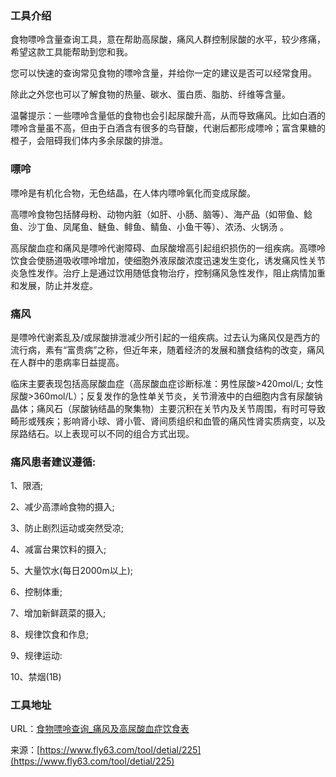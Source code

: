 ### 工具介绍
食物嘌呤含量查询工具，意在帮助高尿酸，痛风人群控制尿酸的水平，较少疼痛，希望这款工具能帮助到您和我。

您可以快速的查询常见食物的嘌呤含量，并给你一定的建议是否可以经常食用。

除此之外您也可以了解食物的热量、碳水、蛋白质、脂肪、纤维等含量。

温馨提示：一些嘌呤含量低的食物也会引起尿酸升高，从而导致痛风。比如白酒的嘌呤含量虽不高，但由于白酒含有很多的鸟苷酸，代谢后都形成嘌呤；富含果糖的橙子，会阻碍我们体内多余尿酸的排泄。

### 嘌呤
嘌呤是有机化合物，无色结晶，在人体内嘌呤氧化而变成尿酸。

高嘌呤食物包括酵母粉、动物内脏（如肝、小肠、脑等）、海产品（如带鱼、鲶鱼、沙丁鱼、凤尾鱼、鲢鱼、鲱鱼、鲭鱼、小鱼干等）、浓汤、火锅汤 。

高尿酸血症和痛风是嘌呤代谢障碍、血尿酸增高引起组织损伤的一组疾病。高嘌呤饮食会使肠道吸收嘌呤增加，使细胞外液尿酸浓度迅速发生变化，诱发痛风性关节炎急性发作。治疗上是通过饮用随低食物治疗，控制痛风急性发作，阻止病情加重和发展，防止并发症。


### 痛风
是嘌呤代谢紊乱及/或尿酸排泄减少所引起的一组疾病。过去认为痛风仅是西方的流行病，素有“富贵病”之称，但近年来，随着经济的发展和膳食结构的改变，痛风在人群中的患病率日益提高。

临床主要表现包括高尿酸血症（高尿酸血症诊断标准：男性尿酸>420mol/L; 女性尿酸>360mol/L）；反复发作的急性单关节炎，关节滑液中的白细胞内含有尿酸钠晶体；痛风石（尿酸钠结晶的聚集物）主要沉积在关节内及关节周围，有时可导致畸形或残疾；影响肾小球、肾小管、肾间质组织和血管的痛风性肾实质病变，以及尿路结石。以上表现可以不同的组合方式出现。

### 痛风患者建议遵循: 
1、限酒;

2、减少高漂岭食物的摄入;

3、防止剧烈运动或突然受凉;

4、减富台果饮料的摄入;

5、大量饮水(每日2000m以上);

6、控制体重;

7、增加新鲜蔬菜的摄入;

8、规律饮食和作息;

9、规律运动:

10、禁烟(1B)

### 工具地址
URL：[食物嘌呤查询_痛风及高尿酸血症饮食表](https://www.fly63.com/tool/purine/)

来源：[https://www.fly63.com/tool/detial/225](https://www.fly63.com/tool/detial/225)